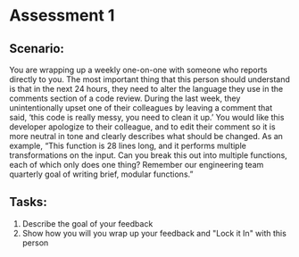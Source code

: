 # Assessment 1

## Scenario:

You are wrapping up a weekly one-on-one with someone who reports directly to you. The most important thing that this person should understand is that in the next 24 hours, they need to alter the language they use in the comments section of a code review. During the last week, they unintentionally upset one of their colleagues by leaving a comment that said, ‘this code is really messy, you need to clean it up.’ You would like this developer apologize to their colleague, and to edit their comment so it is more neutral in tone and clearly describes what should be changed. As an example, “This function is 28 lines long, and it performs multiple transformations on the input. Can you break this out into multiple functions, each of which only does one thing? Remember our engineering team quarterly goal of writing brief, modular functions.”

## Tasks:
1. Describe the goal of your feedback
1. Show how you will you wrap up your feedback and "Lock it In" with this person
